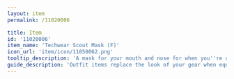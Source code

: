 ```yaml
---
layout: item
permalink: /11020006

title: Item
id: '11020006'
item_name: 'Techwear Scout Mask (F)'
icon_url: 'item/icon/11050062.png'
tooltip_description: 'A mask for your mouth and nose for when you''re on a secret mission.'
guide_description: 'Outfit items replace the look of your gear when equipped.'
---
```

